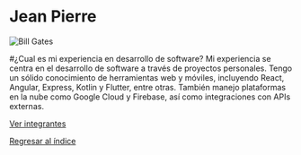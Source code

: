 # Jean Pierre

![Bill Gates](gates.jpeg)

#¿Cual es mi experiencia en desarrollo de software?
Mi experiencia se centra en el desarrollo de software a través de proyectos personales. Tengo un sólido conocimiento de herramientas web y móviles, incluyendo React, Angular, Express, Kotlin y Flutter, entre otras. También manejo plataformas en la nube como Google Cloud y Firebase, así como integraciones con APIs externas.


[Ver integrantes](../integrantes.md)

[Regresar al índice](../../proyecto.md)
